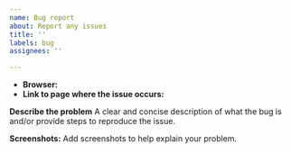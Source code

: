 ```yaml
---
name: Bug report
about: Report any issues
title: ''
labels: bug
assignees: ''

---
```


- **Browser:** 
- **Link to page where the issue occurs:** 

**Describe the problem**
A clear and concise description of what the bug is and/or provide steps to reproduce the issue.

**Screenshots:**
Add screenshots to help explain your problem.
